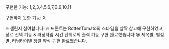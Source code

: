 구현한 기능: 1,2,3,4,5,6,7,8,9,10,11

구현하지 못한 기능: X

🔥 챌린지 참여합니다! 🔥
프론트는 RottenTomato의 스타일을 살짝 참고해 구현하였고,
장르 선택 기능 & 러닝타임 시간 단위로의 출력 기능 구현 완료했습니다!😎
제목별, 별점별, 러닝타이별 정렬 약식 구현 완료했습니다.
